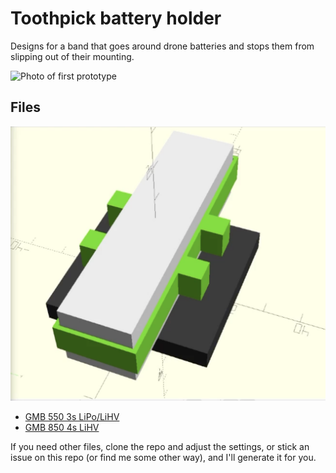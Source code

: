 # Toothpick battery holder

Designs for a band that goes around drone batteries and stops them from slipping
out of their mounting.

![Photo of first prototype](./resources/photo.png)

## Files

![3d render](./resources/moneyshot.png)

* [GMB 550 3s LiPo/LiHV](./out/holder-3s-550.stl)
* [GMB 850 4s LiHV](./out/holder-4s-850.stl)

If you need other files, clone the repo and adjust the settings, or stick an
issue on this repo (or find me some other way), and I'll generate it for you.
